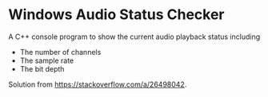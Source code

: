 # Windows Audio Status Checker

A C++ console program to show the current audio playback status including  
- The number of channels  
- The sample rate
- The bit depth

Solution from https://stackoverflow.com/a/26498042.
